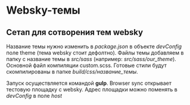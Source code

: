 # Websky-темы
## Сетап для сотворения тем websky

Название темы нужно изменить в *package.json* в объекте *devConfig* поле theme (тема websky стоит дефолтно). Файлы темы добавляем в папку с название темы в *src/sass* (например: *src/sass/our_theme*). Основной файл компиляции custom.scss. Готовые стили будут скомпилированы в папке *build/css/название_темы*.

Запуск осуществляется командой **gulp**. Browser sync открывает тестовую площадку с websky. Адрес площадки можно поменять в *devConfig* в поле *host*
